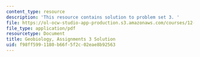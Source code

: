 ```yaml
---
content_type: resource
description: 'This resource contains solution to problem set 3. '
file: https://ol-ocw-studio-app-production.s3.amazonaws.com/courses/12-007-geobiology-spring-2013/f98ff5991180b66f5f2c02eae8b92563_MIT12_007S13_Solution_3.pdf
file_type: application/pdf
resourcetype: Document
title: Geobiology, Assignments 3 Solution
uid: f98ff599-1180-b66f-5f2c-02eae8b92563
---
```

